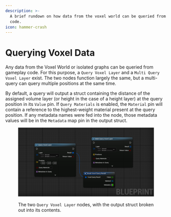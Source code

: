 ```yaml
---
description: >-
  A brief rundown on how data from the voxel world can be queried from gameplay
  code.
icon: hammer-crash
---
```


# Querying Voxel Data

Any data from the Voxel World or isolated graphs can be queried from gameplay code. For this purpose, a `Query Voxel Layer` and a `Multi Query Voxel Layer` exist. The two nodes function largely the same, but a multi-query can query multiple positions at the same time.

By default, a query will output a struct containing the distance of the assigned volume layer (or height in the case of a height layer) at the query position in its `Value` pin. If `Query Materials` is enabled, the `Material` pin will contain a reference to the highest-weight material present at the query position. If any metadata names were fed into the node, those metadata values will be in the `Metadata` map pin in the output struct.

<figure><img src="../../../.gitbook/assets/image (2).png" alt=""><figcaption><p>The two <code>Query Voxel Layer</code> nodes, with the output struct broken out into its contents.</p></figcaption></figure>

